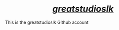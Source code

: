 # <div align="center"><a href="www.github.com/greatstudioslk"><b><i>greatstudioslk</i></b></a></div>
This is the greatstudioslk Github account
